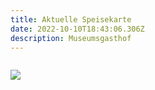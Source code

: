 ```yaml
---
title: Aktuelle Speisekarte
date: 2022-10-10T18:43:06.306Z
description: Museumsgasthof
---
```

![]()

![](/assets/speisekarte.jpg)